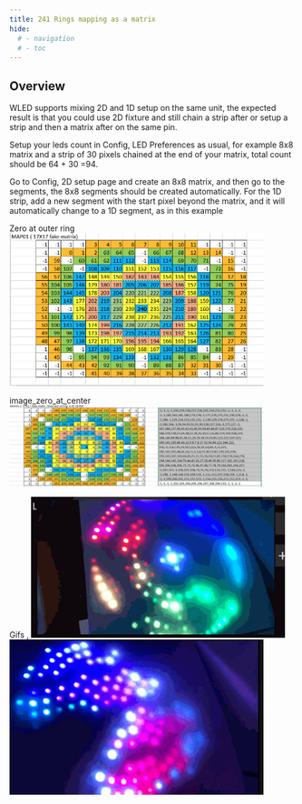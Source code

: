 ```yaml
---
title: 241 Rings mapping as a matrix
hide:
  # - navigation
  # - toc
---
```


## Overview

WLED supports mixing 2D and 1D setup on the same unit, the expected result is that you could use 2D fixture and still chain a strip after or setup a strip and then a matrix after on the same pin. 

Setup your leds count in Config, LED Preferences as usual, for example 8x8 matrix and a strip of 30 pixels chained at the end of your matrix, total count should be 64 + 30 =94. 
 
Go to Config, 2D setup page and create an 8x8 matrix, and then go to the segments, the 8x8 segments should be created automatically. For the 1D strip, add a new segment with the start pixel beyond the matrix, and it will automatically change to a 1D segment, as in this example 

Zero at outer ring 
<img width="448" alt="image" src="../assets/images/content/Rings_zero_outer.png">

image_zero_at_center 
<img width="448" alt="image" src="../assets/images/content/image_zero_at_center.png">

Gifs ,
<img width="448" alt="image" src="../assets/images/content/June9_text_rings.gif">
<img width="448" alt="image" src="../assets/images/content/rings2.gif">



